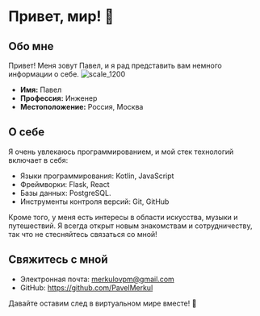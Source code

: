 # Привет, мир! 👋

## Обо мне

Привет! Меня зовут Павел, и я рад представить вам немного информации о себе.
![scale_1200](https://github.com/PavelMerkul/GitHub-Pages/assets/137790255/0f3e06b0-639f-4eba-bc44-901c412853c6)


- **Имя:** Павел
- **Профессия:** Инженер
- **Местоположение:** Россия, Москва

## О себе

Я очень увлекаюсь программированием, и мой стек технологий включает в себя:

- Языки программирования: Kotlin, JavaScript
- Фреймворки: Flask, React
- Базы данных: PostgreSQL.
- Инструменты контроля версий: Git, GitHub

Кроме того, у меня есть интересы в области искусства, музыки и путешествий. Я всегда открыт новым знакомствам и сотрудничеству, так что не стесняйтесь связаться со мной!

## Свяжитесь с мной

- Электронная почта: merkulovpm@gmail.com
- GitHub: https://github.com/PavelMerkul

Давайте оставим след в виртуальном мире вместе! 🚀

